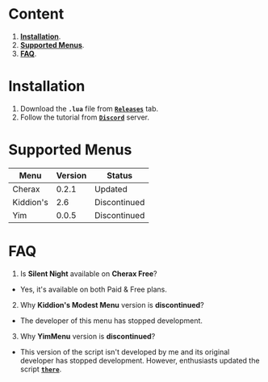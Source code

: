 # Content
1. [**Installation**](#Installation).
2. [**Supported Menus**](#Supported-Menus).
3. [**FAQ**](#FAQ).

# Installation
1. Download the **`.lua`** file from [**`Releases`**](https://github.com/SilentSalo/SilentNight/releases) tab.
2. Follow the tutorial from [**`Discord`**](https://discord.com/invite/AYpT8cBaVb) server.

# Supported Menus
| Menu | Version | Status | 
|--|--|--|
| Cherax | 0.2.1 | Updated |
| Kiddion's | 2.6 | Discontinued |
| Yim | 0.0.5 | Discontinued |

# FAQ
1. Is **Silent Night** available on **Cherax Free**?
- Yes, it's available on  both Paid & Free plans.
2. Why **Kiddion's Modest Menu** version is **discontinued**?
- The developer of this menu has stopped development.
3. Why **YimMenu** version is **discontinued**?
- This version of the script isn't developed by me and its original developer has stopped development. However, enthusiasts updated the script [**`there`**](https://github.com/xnightli06x/Silent-Night/tree/main).
